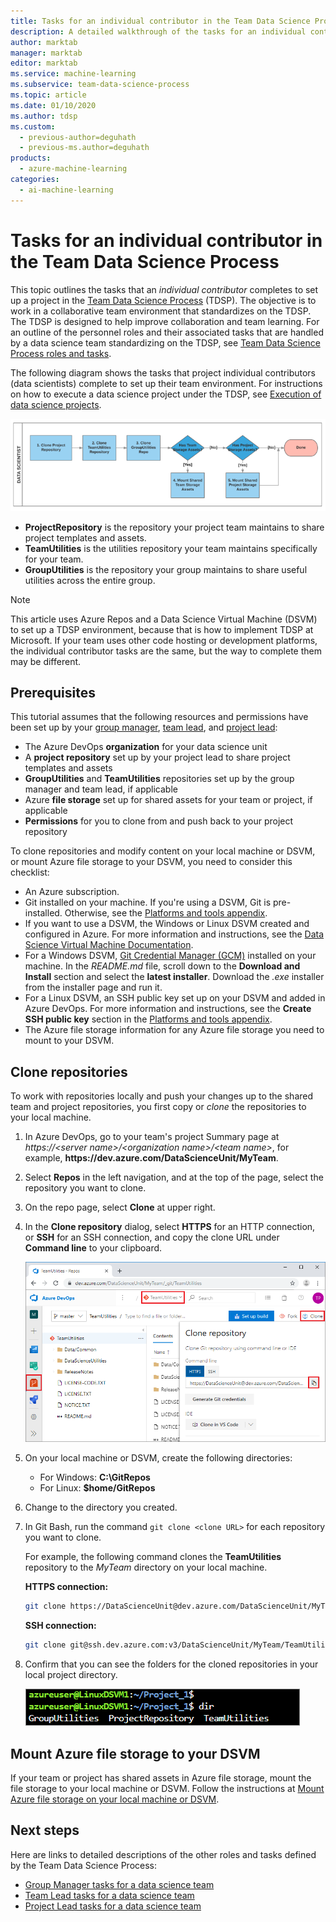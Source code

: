 ```yaml
---
title: Tasks for an individual contributor in the Team Data Science Process
description: A detailed walkthrough of the tasks for an individual contributor on a data science team project.
author: marktab
manager: marktab
editor: marktab
ms.service: machine-learning
ms.subservice: team-data-science-process
ms.topic: article
ms.date: 01/10/2020
ms.author: tdsp
ms.custom:
  - previous-author=deguhath
  - previous-ms.author=deguhath
products:
  - azure-machine-learning
categories:
  - ai-machine-learning
---
```


# Tasks for an individual contributor in the Team Data Science Process

This topic outlines the tasks that an *individual contributor* completes to set up a project in the [Team Data Science Process](overview.md) (TDSP). The objective is to work in a collaborative team environment that standardizes on the TDSP. The TDSP is designed to help improve collaboration and team learning. For an outline of the personnel roles and their associated tasks that are handled by a data science team standardizing on the TDSP, see [Team Data Science Process roles and tasks](roles-tasks.md).

The following diagram shows the tasks that project individual contributors (data scientists) complete to set up their team environment. For instructions on how to execute a data science project under the TDSP, see [Execution of data science projects](./agile-development.md). 

![Individual contributor tasks](./media/project-ic-tasks/project-ic-1-tdsp-data-scientist.png)

- **ProjectRepository** is the repository your project team maintains to share project templates and assets.
- **TeamUtilities** is the utilities repository your team maintains specifically for your team. 
- **GroupUtilities** is the repository your group maintains to share useful utilities across the entire group. 

> [!NOTE] 
> This article uses Azure Repos and a Data Science Virtual Machine (DSVM) to set up a TDSP environment, because that is how to implement TDSP at Microsoft. If your team uses other code hosting or development platforms, the individual contributor tasks are the same, but the way to complete them may be different.

## Prerequisites

This tutorial assumes that the following resources and permissions have been set up by your [group manager](group-manager-tasks.md), [team lead](team-lead-tasks.md), and [project lead](project-lead-tasks.md):

- The Azure DevOps **organization** for your data science unit
- A **project repository** set up by your project lead to share project templates and assets
- **GroupUtilities** and **TeamUtilities** repositories set up by the group manager and team lead, if applicable
- Azure **file storage** set up for shared assets for your team or project, if applicable
- **Permissions** for you to clone from and push back to your project repository 

To clone repositories and modify content on your local machine or DSVM, or mount Azure file storage to your DSVM, you need to consider this checklist:

- An Azure subscription.
- Git installed on your machine. If you're using a DSVM, Git is pre-installed. Otherwise, see the [Platforms and tools appendix](platforms-and-tools.md#appendix).
- If you want to use a DSVM, the Windows or Linux DSVM created and configured in Azure. For more information and instructions, see the [Data Science Virtual Machine Documentation](/azure/machine-learning/data-science-virtual-machine/).
- For a Windows DSVM, [Git Credential Manager (GCM)](https://github.com/Microsoft/Git-Credential-Manager-for-Windows) installed on your machine. In the *README.md* file, scroll down to the **Download and Install** section and select the **latest installer**. Download the *.exe* installer from the installer page and run it. 
- For a Linux DSVM, an SSH public key set up on your DSVM and added in Azure DevOps. For more information and instructions, see the **Create SSH public key** section in the [Platforms and tools appendix](platforms-and-tools.md#appendix). 
- The Azure file storage information for any Azure file storage you need to mount to your DSVM. 

## Clone repositories

To work with repositories locally and push your changes up to the shared team and project repositories, you first copy or *clone* the repositories to your local machine. 

1. In Azure DevOps, go to your team's project Summary page at *https:\//\<server name>/\<organization name>/\<team name>*, for example, **https:\//dev.azure.com/DataScienceUnit/MyTeam**.
   
1. Select **Repos** in the left navigation, and at the top of the page, select the repository you want to clone.
   
1. On the repo page, select **Clone** at upper right.
   
1. In the **Clone repository** dialog, select **HTTPS** for an HTTP connection, or **SSH** for an SSH connection, and copy the clone URL under **Command line** to your clipboard.
   
   ![Clone repo](./media/project-ic-tasks/clone.png)
   
1. On your local machine or DSVM, create the following directories:
   
   - For Windows: **C:\GitRepos**
   - For Linux: **$home/GitRepos**
   
1. Change to the directory you created.
   
1. In Git Bash, run the command `git clone <clone URL>` for each repository you want to clone. 
   
   For example, the following command clones the **TeamUtilities** repository to the *MyTeam* directory on your local machine. 
   
   **HTTPS connection:**
   
   ```bash
   git clone https://DataScienceUnit@dev.azure.com/DataScienceUnit/MyTeam/_git/TeamUtilities
   ```
   
   **SSH connection:**
   
   ```bash
   git clone git@ssh.dev.azure.com:v3/DataScienceUnit/MyTeam/TeamUtilities
   ```
   
1. Confirm that you can see the folders for the cloned repositories in your local project directory.
   
   ![Three local repository folders](./media/project-ic-tasks/project-ic-5-three-repo-cloned-to-ic-linux.png)

## Mount Azure file storage to your DSVM

If your team or project has shared assets in Azure file storage, mount the file storage to your local machine or DSVM. Follow the instructions at [Mount Azure file storage on your local machine or DSVM](team-lead-tasks.md#mount-azure-file-storage-on-your-local-machine-or-dsvm).

## Next steps

Here are links to detailed descriptions of the other roles and tasks defined by the Team Data Science Process:

- [Group Manager tasks for a data science team](group-manager-tasks.md)
- [Team Lead tasks for a data science team](team-lead-tasks.md)
- [Project Lead tasks for a data science team](project-lead-tasks.md)
